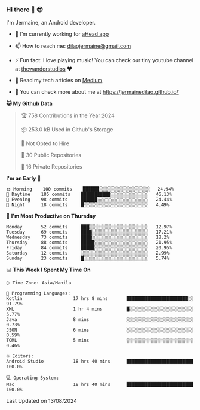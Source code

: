### Hi there 👋 😎
I'm Jermaine, an Android developer.

- 🔭 I’m currently working for [aHead app](https://www.ahead-app.com/)

- 📫 How to reach me: dilaojermaine@gmail.com

- ⚡ Fun fact: I love playing music! You can check our tiny youtube channel at [thewanderstudios](https://www.youtube.com/thewanderstudios) ♥️

- 📖 Read my tech articles on [Medium](https://jermainedilao.medium.com/)

- 👀 You can check more about me at https://jermainedilao.github.io/

<!--
**jermainedilao/jermainedilao** is a ✨ _special_ ✨ repository because its `README.md` (this file) appears on your GitHub profile.

Here are some ideas to get you started:

- 🔭 I’m currently working on ...
- 🌱 I’m currently learning ...
- 👯 I’m looking to collaborate on ...
- 🤔 I’m looking for help with ...
- 💬 Ask me about ...
- 📫 How to reach me: ...
- 😄 Pronouns: ...
- ⚡ Fun fact: ...
-->

<!--START_SECTION:waka-->
**🐱 My Github Data** 

> 🏆 758 Contributions in the Year 2024
 > 
> 📦 253.0 kB Used in Github's Storage 
 > 
> 🚫 Not Opted to Hire
 > 
> 📜 30 Public Repositories 
 > 
> 🔑 16 Private Repositories  
 > 
**I'm an Early 🐤** 

```text
🌞 Morning    100 commits    ██████░░░░░░░░░░░░░░░░░░░   24.94% 
🌆 Daytime    185 commits    ███████████░░░░░░░░░░░░░░   46.13% 
🌃 Evening    98 commits     ██████░░░░░░░░░░░░░░░░░░░   24.44% 
🌙 Night      18 commits     █░░░░░░░░░░░░░░░░░░░░░░░░   4.49%

```
📅 **I'm Most Productive on Thursday** 

```text
Monday       52 commits     ███░░░░░░░░░░░░░░░░░░░░░░   12.97% 
Tuesday      69 commits     ████░░░░░░░░░░░░░░░░░░░░░   17.21% 
Wednesday    73 commits     ████░░░░░░░░░░░░░░░░░░░░░   18.2% 
Thursday     88 commits     █████░░░░░░░░░░░░░░░░░░░░   21.95% 
Friday       84 commits     █████░░░░░░░░░░░░░░░░░░░░   20.95% 
Saturday     12 commits     ░░░░░░░░░░░░░░░░░░░░░░░░░   2.99% 
Sunday       23 commits     █░░░░░░░░░░░░░░░░░░░░░░░░   5.74%

```


📊 **This Week I Spent My Time On** 

```text
⌚︎ Time Zone: Asia/Manila

💬 Programming Languages: 
Kotlin                   17 hrs 8 mins       ███████████████████████░░   91.79% 
XML                      1 hr 4 mins         █░░░░░░░░░░░░░░░░░░░░░░░░   5.77% 
Java                     8 mins              ░░░░░░░░░░░░░░░░░░░░░░░░░   0.73% 
JSON                     6 mins              ░░░░░░░░░░░░░░░░░░░░░░░░░   0.59% 
TOML                     5 mins              ░░░░░░░░░░░░░░░░░░░░░░░░░   0.46%

🔥 Editors: 
Android Studio           18 hrs 40 mins      █████████████████████████   100.0%

💻 Operating System: 
Mac                      18 hrs 40 mins      █████████████████████████   100.0%

```


 Last Updated on 13/08/2024
<!--END_SECTION:waka-->
